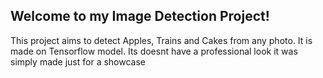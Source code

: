 ## Welcome to my Image Detection Project! 
<p>This project aims to detect Apples, Trains and Cakes from any photo. It is made on Tensorflow model. Its doesnt have a professional look it was simply made just for a showcase</p>
